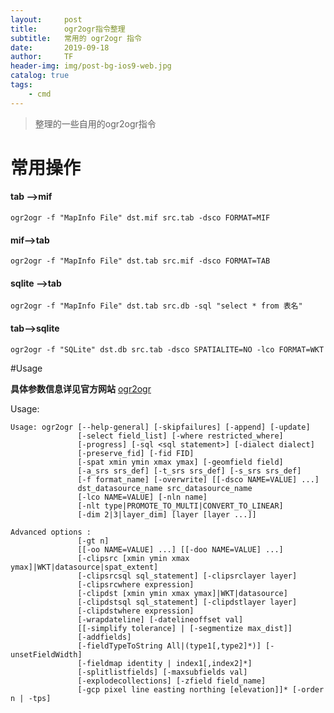 ```yaml
---
layout:     post
title:      ogr2ogr指令整理
subtitle:   常用的 ogr2ogr 指令
date:       2019-09-18
author:     TF
header-img: img/post-bg-ios9-web.jpg
catalog: true
tags:
    - cmd
---
```


>整理的一些自用的ogr2ogr指令
>
>

# 常用操作

#### tab -->mif
	ogr2ogr -f "MapInfo File" dst.mif src.tab -dsco FORMAT=MIF

#### mif-->tab

	ogr2ogr -f "MapInfo File" dst.tab src.mif -dsco FORMAT=TAB 

#### sqlite -->tab

```
ogr2ogr -f "MapInfo File" dst.tab src.db -sql "select * from 表名"
```

#### tab-->sqlite

```
ogr2ogr -f "SQLite" dst.db src.tab -dsco SPATIALITE=NO -lco FORMAT=WKT 
```



#Usage

**具体参数信息详见官方网站** [ogr2ogr](https://gdal.org/programs/ogr2ogr.html "org2ogr官网")

Usage:

```
Usage: ogr2ogr [--help-general] [-skipfailures] [-append] [-update]
               [-select field_list] [-where restricted_where] 
               [-progress] [-sql <sql statement>] [-dialect dialect]
               [-preserve_fid] [-fid FID]
               [-spat xmin ymin xmax ymax] [-geomfield field]
               [-a_srs srs_def] [-t_srs srs_def] [-s_srs srs_def]
               [-f format_name] [-overwrite] [[-dsco NAME=VALUE] ...]
               dst_datasource_name src_datasource_name
               [-lco NAME=VALUE] [-nln name]
               [-nlt type|PROMOTE_TO_MULTI|CONVERT_TO_LINEAR]
               [-dim 2|3|layer_dim] [layer [layer ...]]

Advanced options :
               [-gt n]
               [[-oo NAME=VALUE] ...] [[-doo NAME=VALUE] ...]
               [-clipsrc [xmin ymin xmax ymax]|WKT|datasource|spat_extent]
               [-clipsrcsql sql_statement] [-clipsrclayer layer]
               [-clipsrcwhere expression]
               [-clipdst [xmin ymin xmax ymax]|WKT|datasource]
               [-clipdstsql sql_statement] [-clipdstlayer layer]
               [-clipdstwhere expression]
               [-wrapdateline] [-datelineoffset val]
               [[-simplify tolerance] | [-segmentize max_dist]]
               [-addfields]
               [-fieldTypeToString All|(type1[,type2]*)] [-unsetFieldWidth]
               [-fieldmap identity | index1[,index2]*]
               [-splitlistfields] [-maxsubfields val]
               [-explodecollections] [-zfield field_name]
               [-gcp pixel line easting northing [elevation]]* [-order n | -tps]
```